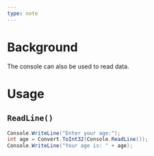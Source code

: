 ```yaml
---
type: note
---
```

# Background
The console can also be used to read data.

# Usage
## `ReadLine()`
```csharp
Console.WriteLine("Enter your age:");
int age = Convert.ToInt32(Console.ReadLine());
Console.WriteLine("Your age is: " + age);
```